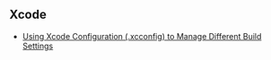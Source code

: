## Xcode
- [Using Xcode Configuration (.xcconfig) to Manage Different Build Settings](https://www.appcoda.com/xcconfig-guide/)
